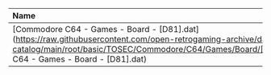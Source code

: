 |Name|Size|
|:---|---:|
|[Commodore C64 - Games - Board - [D81].dat](https://raw.githubusercontent.com/open-retrogaming-archive/dat-catalog/main/root/basic/TOSEC/Commodore/C64/Games/Board/[D81]/Commodore C64 - Games - Board - [D81].dat)|1411|
